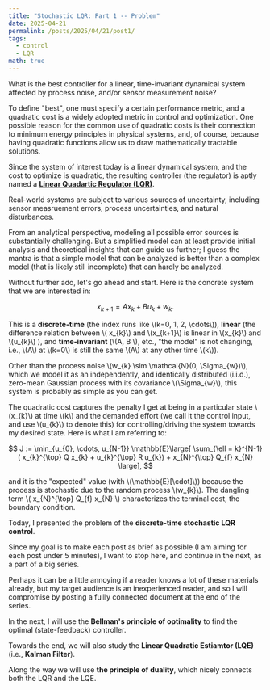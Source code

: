 ```yaml
---
title: "Stochastic LQR: Part 1 -- Problem"
date: 2025-04-21
permalink: /posts/2025/04/21/post1/
tags:
  - control
  - LQR
math: true
---
```


What is the best controller for a linear, time-invariant dynamical system affected by process noise, and/or sensor measurement noise?

To define "best", one must specify a certain performance metric, and a quadratic cost is a widely adopted metric in control and optimization. One possible reason for the common use of quadratic costs is their connection to minimum energy principles in physical systems, and, of course, because having quadratic functions allow us to draw mathematically tractable solutions.

Since the system of interest today is a linear dynamical system, and the cost to optimize is quadratic, the resulting controller (the regulator) is aptly named a [**Linear Quadartic Regulator (LQR)**](https://en.wikipedia.org/wiki/Linear%E2%80%93quadratic_regulator).

Real-world systems are subject to various sources of uncertainty, including sensor measruement errors, process uncertainties, and natural disturbances. 

From an analytical perspective, modeling all possible error sources is substantially challenging. But a simplified model can at least provide initial analysis and theoretical insights that can guide us further; I guess the mantra is that a simple model that can be analyzed is better than a complex model (that is likely still incomplete) that can hardly be analyzed.

Without further ado, let's go ahead and start. Here is the concrete system that we are interested in:


$$
x_{k+1} = Ax_{k} + Bu_{k} + w_{k}.
$$

This is a **discrete-time** (the index runs like \\(k=0, 1, 2, \cdots\\)), **linear** (the difference relation between \\( x_{k}\\) and \\(x_{k+1}\\) is linear in \\(x_{k}\\) and \\(u_{k}\\) ), and **time-invariant** (\\(A, B \\), etc., "the model" is not changing, i.e., \\(A\\) at \\(k=0\\) is still the same \\(A\\) at any other time \\(k\\)).

Other than the process noise \\(w_{k} \sim \mathcal{N}(0, \Sigma_{w})\\), which we model it as an independently, and identically distributed (i.i.d.), zero-mean Gaussian process with its covariance \\(\Sigma_{w}\\), this system is probably as simple as you can get.

The quadratic cost captures the penalty I get at being in a particular state \\(x_{k}\\) at time \\(k\\) and the demanded effort (we call it the control input, and use \\(u_{k}\\) to denote this) for controlling/driving the system towards my desired state. Here is what I am referring to:

$$
J := \min_{u_{0}, \cdots, u_{N-1}} \mathbb{E}\large[ \sum_{\ell = k}^{N-1} ( x_{k}^{\top} Q x_{k} + u_{k}^{\top} R u_{k}) + x_{N}^{\top} Q_{f} x_{N} \large],
$$

and it is the "expected" value (with \\(\mathbb{E}[\cdot]\\)) because the process is stochastic due to the random process \\(w_{k}\\). The dangling term \\( x_{N}^{\top} Q_{f} x_{N} \\) characterizes the terminal cost, the boundary condition.


Today, I presented the problem of the **discrete-time stochastic LQR control**.

Since my goal is to make each post as brief as possible (I am aiming for each post under 5 minutes), I want to stop here, and continue in the next, as a part of a big series. 

Perhaps it can be a little annoying if a reader knows a lot of these materials already, but my target audience is an inexperienced reader, and so I will compromise by posting a fullly connected document at the end of the series.

In the next, I will use the **Bellman's principle of optimality** to find the optimal (state-feedback) controller.

Towards the end, we will also study the **Linear Quadratic Estiamtor (LQE)** (i.e., **Kalman Filter**).

Along the way we will use **the principle of duality**, which nicely connects both the LQR and the LQE.